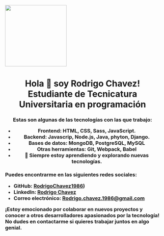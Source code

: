 <div id="header" aling= "center">
    <img src= "https://media.giphy.com/media/qgQUggAC3Pfv687qPC/giphy.gif" width="200"/>
    <h1 align= "center"> Hola 👋 soy Rodrigo Chavez! Estudiante de Tecnicatura Universitaria en programación</h1>
</div> 
    <h3 align= "center">
Estas son algunas de las tecnologías con las que trabajo:

- Frontend: HTML, CSS, Sass, JavaScript.
- Backend: Javascrip, Node.js, Java, phyton, Django.
- Bases de datos: MongoDB, PostgreSQL, MySQL
- Otras herramientas: Git, Webpack, Babel
- 🚀 Siempre estoy aprendiendo y explorando nuevas tecnologías.</h3>

<h3>Puedes encontrarme en las siguientes redes sociales:

- GitHub: [RodrigoChavez1986]([https://github.com/RodrigoChavez1986]))
- LinkedIn: [Rodrigo Chavez](www.linkedin.com/in/-rodrigo-chavez)
- Correo electrónico: Rodrigo.chavez.1986@gmail.com

¡Estoy emocionado por colaborar en nuevos proyectos y conocer a otros desarrolladores apasionados por la tecnología! No dudes en contactarme si quieres trabajar juntos en algo genial.</h3>
